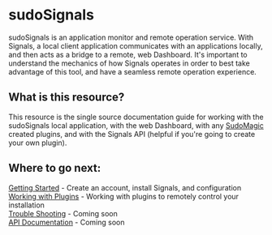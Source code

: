# sudoSignals

sudoSignals is an application monitor and remote operation service. With Signals, a local client application communicates with an applications locally, and then acts as a bridge to a remote, web Dashboard. It's important to understand the mechanics of how Signals operates in order to best take advantage of this tool, and have a seamless remote operation experience. 

## What is this resource?

This resource is the single source documentation guide for working with the sudoSignals local application, with the web Dashboard, with any [SudoMagic](https://www.sudomagic.com/) created plugins, and with the Signals API (helpful if you're going to create your own plugin).

## Where to go next:
[Getting Started](https://docs.sudosignals.com/001_gettingStarted/) - Create an account, install Signals, and configuration  
[Working with Plugins](https://docs.sudosignals.com/002_plugins/) - Working with plugins to remotely control your installation   
[Trouble Shooting](https://docs.sudosignals.com/003_troubleShooting/) - Coming soon  
[API Documentation](https://docs.sudosignals.com/004_api/) - Coming soon  
